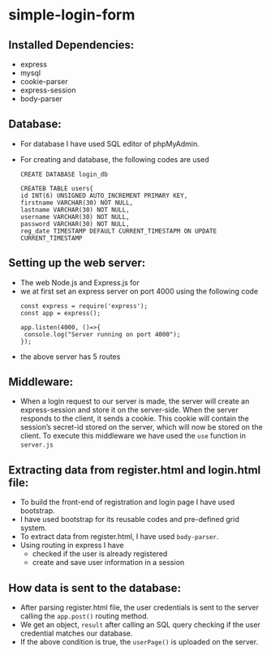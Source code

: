 # simple-login-form

## Installed Dependencies:
- express 
- mysql 
- cookie-parser 
- express-session 
- body-parser


## Database:
- For database I have used SQL editor of phpMyAdmin.
- For creating and database, the following codes are used
  ```
  CREATE DATABASE login_db
  ```
  
  ```
  CREATEB TABLE users{
  id INT(6) UNSIGNED AUTO_INCREMENT PRIMARY KEY,
  firstname VARCHAR(30) NOT NULL,
  lastname VARCHAR(30) NOT NULL,
  username VARCHAR(30) NOT NULL,
  password VARCHAR(30) NOT NULL,
  reg_date TIMESTAMP DEFAULT CURRENT_TIMESTAPM ON UPDATE CURRENT_TIMESTAMP
  ```
  
## Setting up the web server:
- The web  Node.js and Express.js for
- we at first set an express server on port 4000 using the following code
  ```
  const express = require('express');
  const app = express();
  
  app.listen(4000, ()=>{
   console.log("Server running on port 4000");
  });
  ```
- the above server has 5 routes 

## Middleware:
- When a login request to our server is made, the server will create an express-session and store it on the server-side. When the server responds to the  client, it sends a cookie. This cookie will contain the session’s secret-id stored on the server, which will now be stored on the client. To execute this middleware we have used the ```use``` function in ```server.js```


## Extracting data from register.html and login.html file:
- To build the front-end of registration and login page I have used bootstrap.
- I have used bootstrap for its reusable codes and pre-defined grid system. 
- To extract data from register.html, I have used ```body-parser```.
- Using routing in express I have
  - checked if the user is already registered 
  - create and save user information in a session
  
## How data is sent to the database:
- After parsing register.html file, the user credentials is sent to the server calling the ```app.post()``` routing method.
- We get an object, ```result``` after calling an SQL query checking if the user credential matches our database. 
- If the above condition is true, the ```userPage()``` is uploaded on the server. 
